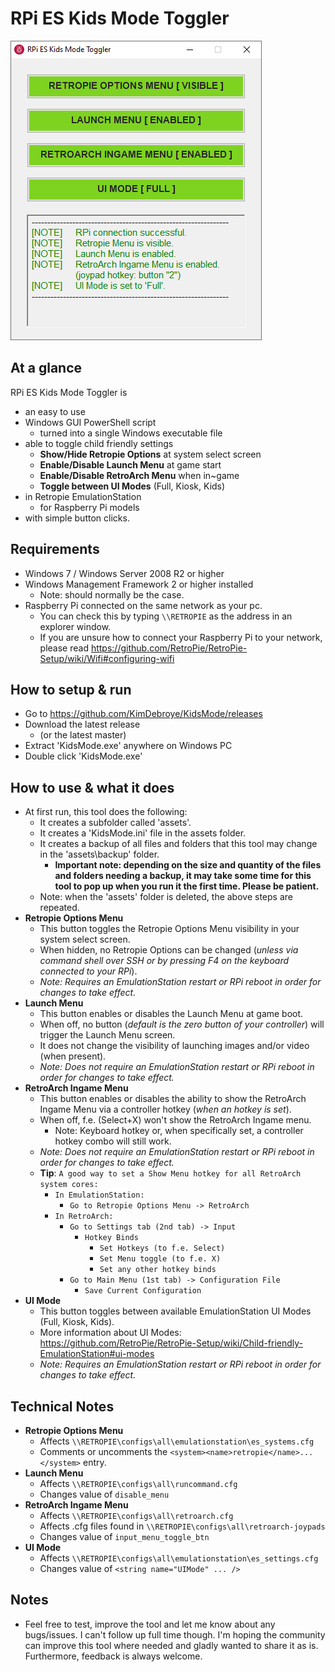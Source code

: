 # RPi ES Kids Mode Toggler

![alt text](https://github.com/KimDebroye/KidsMode/blob/master/_GitHubAssets/Preview.png "Kids Mode Preview")

## At a glance

RPi ES Kids Mode Toggler is
- an easy to use
- Windows GUI PowerShell script
	- turned into a single Windows executable file
- able to toggle child friendly settings
	- **Show/Hide Retropie Options** at system select screen
	- **Enable/Disable Launch Menu** at game start
	- **Enable/Disable RetroArch Menu** when in~game
	- **Toggle between UI Modes** (Full, Kiosk, Kids)
- in Retropie EmulationStation
	- for Raspberry Pi models
- with simple button clicks.

## Requirements

- Windows 7 / Windows Server 2008 R2 or higher
- Windows Management Framework 2 or higher installed
	- Note: should normally be the case.
- Raspberry Pi connected on the same network as your pc.
	- You can check this by typing `\\RETROPIE` as the address in an explorer window.
	- If you are unsure how to connect your Raspberry Pi to your network, please read https://github.com/RetroPie/RetroPie-Setup/wiki/Wifi#configuring-wifi

## How to setup &amp; run

- Go to https://github.com/KimDebroye/KidsMode/releases
- Download the latest release
  - (or the latest master)
- Extract 'KidsMode.exe' anywhere on Windows PC
- Double click 'KidsMode.exe'

## How to use & what it does

- At first run, this tool does the following:
	- It creates a subfolder called 'assets'.
	- It creates a 'KidsMode.ini' file in the assets folder.
	- It creates a backup of all files and folders that this tool may change in the 'assets\backup' folder.
		- **Important note: depending on the size and quantity of the files and folders needing a backup, it may take some time for this tool to pop up when you run it the first time. Please be patient.**
	- Note: when the 'assets' folder is deleted, the above steps are repeated.
- **Retropie Options Menu**
	- This button toggles the Retropie Options Menu visibility in your system select screen.
	- When hidden, no Retropie Options can be changed (*unless via command shell over SSH or by pressing F4 on the keyboard connected to your RPi*).
	- *Note: Requires an EmulationStation restart or RPi reboot in order for changes to take effect.*
- **Launch Menu**
	- This button enables or disables the Launch Menu at game boot.
	- When off, no button (*default is the zero button of your controller*) will trigger the Launch Menu screen.
	- It does not change the visibility of launching images and/or video (when present).
	- *Note: Does not require an EmulationStation restart or RPi reboot in order for changes to take effect.*
- **RetroArch Ingame Menu**
	- This button enables or disables the ability to show the RetroArch Ingame Menu via a controller hotkey (*when an hotkey is set*).
	- When off, f.e. (Select+X) won't show the RetroArch Ingame menu.
		- Note: Keyboard hotkey or, when specifically set, a controller hotkey combo will still work.
	- *Note: Does not require an EmulationStation restart or RPi reboot in order for changes to take effect.*
	- **Tip**: `A good way to set a Show Menu hotkey for all RetroArch system cores:`
		- `In EmulationStation:`
			- `Go to Retropie Options Menu -> RetroArch`
		- `In RetroArch:`
			- `Go to Settings tab (2nd tab) -> Input`
				- `Hotkey Binds`
					- `Set Hotkeys (to f.e. Select)`
					- `Set Menu toggle (to f.e. X)`
					- `Set any other hotkey binds`
			- `Go to Main Menu (1st tab) -> Configuration File`
				- `Save Current Configuration`
- **UI Mode**
	- This button toggles between available EmulationStation UI Modes (Full, Kiosk, Kids).
	- More information about UI Modes: https://github.com/RetroPie/RetroPie-Setup/wiki/Child-friendly-EmulationStation#ui-modes
	- *Note: Requires an EmulationStation restart or RPi reboot in order for changes to take effect.*

## Technical Notes

- **Retropie Options Menu**
	- Affects `\\RETROPIE\configs\all\emulationstation\es_systems.cfg`
	- Comments or uncomments the `<system><name>retropie</name>...</system>` entry.
- **Launch Menu**
	- Affects `\\RETROPIE\configs\all\runcommand.cfg`
	- Changes value of `disable_menu`
- **RetroArch Ingame Menu**
	- Affects `\\RETROPIE\configs\all\retroarch.cfg`
	- Affects .cfg files found in `\\RETROPIE\configs\all\retroarch-joypads`
	- Changes value of `input_menu_toggle_btn`
- **UI Mode**
	- Affects `\\RETROPIE\configs\all\emulationstation\es_settings.cfg`
	- Changes value of `<string name="UIMode" ... />`

## Notes

- Feel free to test, improve the tool and let me know about any bugs/issues.
I can't follow up full time though. I'm hoping the community can improve this tool where needed and gladly wanted to share it as is.
Furthermore, feedback is always welcome.
